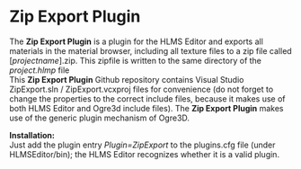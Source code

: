 # Zip Export Plugin

The __Zip Export Plugin__ is a plugin for the HLMS Editor and exports all materials in the material browser, including all texture files to a zip file called [_projectname_].zip. 
This zipfile is written to the same directory of the _project.hlmp_ file  
This __Zip Export Plugin__ Github repository contains Visual Studio ZipExport.sln / ZipExport.vcxproj files for convenience (do not forget to change the properties to the correct include files, 
because it makes use of both HLMS Editor and Ogre3d include files).
The __Zip Export Plugin__ makes use of the generic plugin mechanism of Ogre3D.

**Installation:**  
Just add the plugin entry _Plugin=ZipExport_ to the plugins.cfg file (under HLMSEditor/bin); the HLMS Editor recognizes whether it is a valid plugin.